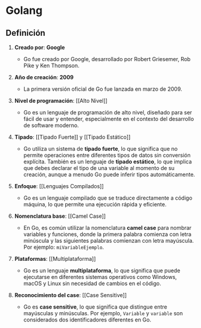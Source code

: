 # Golang

## Definición

1. **Creado por**: **Google**  
   - Go fue creado por Google, desarrollado por Robert Griesemer, Rob Pike y Ken Thompson.

2. **Año de creación**: **2009**  
   - La primera versión oficial de Go fue lanzada en marzo de 2009.

3. **Nivel de programación**: [[Alto Nivel]]
   - Go es un lenguaje de programación de alto nivel, diseñado para ser fácil de usar y entender, especialmente en el contexto del desarrollo de software moderno.

4. **Tipado**: [[Tipado Fuerte]] y [[Tipado Estático]]  
   - Go utiliza un sistema de **tipado fuerte**, lo que significa que no permite operaciones entre diferentes tipos de datos sin conversión explícita. También es un lenguaje de **tipado estático**, lo que implica que debes declarar el tipo de una variable al momento de su creación, aunque a menudo Go puede inferir tipos automáticamente.

5. **Enfoque**: [[Lenguajes Compilados]] 
   - Go es un lenguaje compilado que se traduce directamente a código máquina, lo que permite una ejecución rápida y eficiente.

6. **Nomenclatura base**: [[Camel Case]]
   - En Go, es común utilizar la nomenclatura **camel case** para nombrar variables y funciones, donde la primera palabra comienza con letra minúscula y las siguientes palabras comienzan con letra mayúscula. Por ejemplo: `miVariableEjemplo`.

7. **Plataformas**: [[Multiplataforma]]  
   - Go es un lenguaje **multiplataforma**, lo que significa que puede ejecutarse en diferentes sistemas operativos como Windows, macOS y Linux sin necesidad de cambios en el código.

8. **Reconocimiento del case**: [[Case Sensitive]]  
   - Go es **case sensitive**, lo que significa que distingue entre mayúsculas y minúsculas. Por ejemplo, `Variable` y `variable` son considerados dos identificadores diferentes en Go.